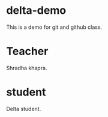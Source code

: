 # delta-demo
This is a demo for git and github class.

# Teacher 
Shradha khapra.

# student
Delta student.

